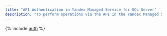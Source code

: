 ```yaml
---
title: "API Authentication in Yandex Managed Service for SQL Server"
description: "To perform operations via the API in the Yandex Managed Service for SQL Server, you need to get an IAM token for a service, federated or Yandex account."
---
```


{% include [auth](../../_includes/authentication.md) %}
